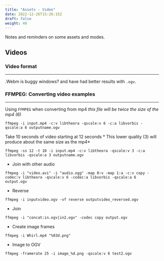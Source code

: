 ```yaml
---
title: "Assets - Video"
date: 2022-12-26T15:26:15Z
draft: false
weight: 40
---
```


Notes and reminders on some assets and modes.

## Videos

### Video format
---

.Webm is buggy windows? and have had better results with `.ogv`.

### FFMPEG: Converting video examples
---

Using `FFMPEG` when converting from mp4 *this file will be twice the size of the mp4 (6)*

`ffmpeg -i input.mp4 -c:v libtheora -qscale:v 6 -c:a libvorbis -qscale:a 6 outputname.ogv`

Take 10 seconds of video starting at 12 seconds * This lower quality (3) will produce about the same size as the mp4*

`ffmpeg -ss 12 -t 10 -i input.mp4 -c:v libtheora -qscale:v 3 -c:a libvorbis -qscale:a 3 outputname.ogv`

- Join with other audio

`ffmpeg -i "video.avi" -i "audio.ogg" -map 0:v -map 1:a -c:v copy -codec:v libtheora -qscale:v 6 -codec:a libvorbis -qscale:a 6 output.ogv`

- Reverse

`ffmpeg -i inputvideo.ogv -vf reverse outputvideo_reversed.ogv`

- Join

`ffmpeg -i "concat:in.ogv|in2.ogv" -codec copy output.ogv`

- Create image frames

`ffmpeg -i Whirl.mp4 "%03d.png"`

- Image to OGV

`ffmpeg -framerate 25 -i image_%d.png -qscale:v 6 test2.ogv`


